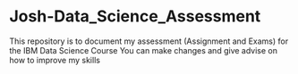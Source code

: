 # Josh-Data_Science_Assessment
This repository is to document my assessment (Assignment and Exams) for the IBM Data Science Course
You can make changes and give advise on how to improve my skills
